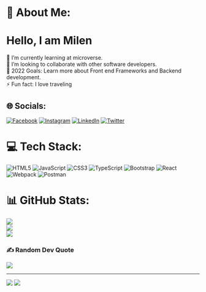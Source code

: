 # 💫 About Me:
# Hello, I am Milen

🌱 I’m currently learning at microverse.<br>👯 I’m looking to collaborate with other software developers.<br>🥅 2022 Goals: Learn more about Front end Frameworks and  Backend development.<br>⚡ Fun fact: I love traveling 


## 🌐 Socials:
[![Facebook](https://img.shields.io/badge/Facebook-%231877F2.svg?logo=Facebook&logoColor=white)](https://facebook.com/MilenAlebel) [![Instagram](https://img.shields.io/badge/Instagram-%23E4405F.svg?logo=Instagram&logoColor=white)](https://instagram.com/milenalebel) [![LinkedIn](https://img.shields.io/badge/LinkedIn-%230077B5.svg?logo=linkedin&logoColor=white)](https://linkedin.com/in/MilenAlebel) [![Twitter](https://img.shields.io/badge/Twitter-%231DA1F2.svg?logo=Twitter&logoColor=white)](https://twitter.com/milenalebel) 

# 💻 Tech Stack:
![HTML5](https://img.shields.io/badge/html5-%23E34F26.svg?style=for-the-badge&logo=html5&logoColor=white) ![JavaScript](https://img.shields.io/badge/javascript-%23323330.svg?style=for-the-badge&logo=javascript&logoColor=%23F7DF1E) ![CSS3](https://img.shields.io/badge/css3-%231572B6.svg?style=for-the-badge&logo=css3&logoColor=white) ![TypeScript](https://img.shields.io/badge/typescript-%23007ACC.svg?style=for-the-badge&logo=typescript&logoColor=white) ![Bootstrap](https://img.shields.io/badge/bootstrap-%23563D7C.svg?style=for-the-badge&logo=bootstrap&logoColor=white) ![React](https://img.shields.io/badge/react-%2320232a.svg?style=for-the-badge&logo=react&logoColor=%2361DAFB) ![Webpack](https://img.shields.io/badge/webpack-%238DD6F9.svg?style=for-the-badge&logo=webpack&logoColor=black) ![Postman](https://img.shields.io/badge/Postman-FF6C37?style=for-the-badge&logo=postman&logoColor=white)
# 📊 GitHub Stats:
![](https://github-readme-stats.vercel.app/api?username=milen-ale&theme=dark&hide_border=false&include_all_commits=false&count_private=true)<br/>
![](https://github-readme-streak-stats.herokuapp.com/?user=milen-ale&theme=dark&hide_border=false)<br/>
![](https://github-readme-stats.vercel.app/api/top-langs/?username=milen-ale&theme=dark&hide_border=false&include_all_commits=false&count_private=true&layout=compact)

### ✍️ Random Dev Quote
![](https://quotes-github-readme.vercel.app/api?type=vetical&theme=tokyonight)

---
[![](https://visitcount.itsvg.in/api?id=milen-ale&icon=0&color=1)](https://visitcount.itsvg.in)
[![](https://visitcount.itsvg.in/api?id=milenalebel&label=Profile%20Views&color=9&icon=5&pretty=false)](https://visitcount.itsvg.in)
